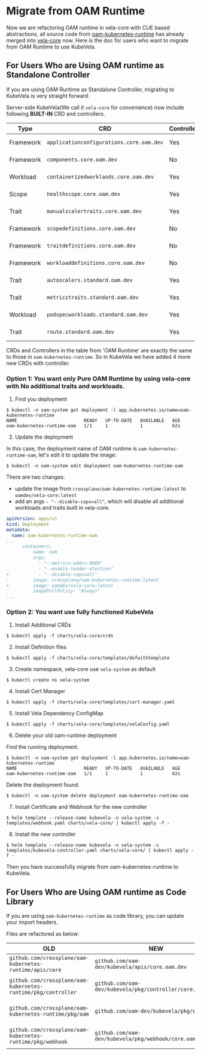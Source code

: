# Migrate from OAM Runtime

Now we are refactoring OAM runtime in vela-core with CUE based abstractions, all source code from [oam-kubernetes-runtime](https://github.com/crossplane/oam-kubernetes-runtime)
has already merged into [vela-core](https://github.com/oam-dev/kubevela/pull/663) now. Here is the doc for users who want
to migrate from OAM Runtime to use KubeVela.

## For Users Who are Using OAM runtime as Standalone Controller

If you are using OAM Runtime as Standalone Controller, migrating to KubeVela is very straight forward.

Server-side KubeVela(We call it `vela-core` for convenience) now include following **BUILT-IN** CRD and controllers.

| Type |  CRD   | Controller  | From |
| ---- |  ----  | ----  | ----  |
| Framework | `applicationconfigurations.core.oam.dev` | Yes | OAM Runtime |
| Framework | `components.core.oam.dev` | No | OAM Runtime |
| Workload | `containerizedworklaods.core.oam.dev` | Yes | OAM Runtime |
| Scope | `healthscope.core.oam.dev` | Yes | OAM Runtime |
| Trait | `manualscalertraits.core.oam.dev` | Yes | OAM Runtime |
| Framework | `scopedefinitions.core.oam.dev` | No | OAM Runtime |
| Framework | `traitdefinitions.core.oam.dev` | No | OAM Runtime |
| Framework | `workloaddefinitions.core.oam.dev` | No | OAM Runtime |
| Trait | `autoscalers.standard.oam.dev` | Yes | New in KubeVela |
| Trait | `metricstraits.standard.oam.dev` | Yes | New in KubeVela |
| Workload | `podspecworkloads.standard.oam.dev` | Yes | New in KubeVela |
| Trait | `route.standard.oam.dev` | Yes | New in KubeVela |

CRDs and Controllers in the table from 'OAM Runtime' are exactly the same to those in `oam-kubernetes-runtime`.
So in KubeVela we have added 4 more new CRDs with controller. 

### Option 1: You want only Pure OAM Runtime by using vela-core with No additional traits and workloads.

1. Find you deployment

```shell script
$ kubectl -n oam-system get deployment -l app.kubernetes.io/name=oam-kubernetes-runtime
NAME                         READY   UP-TO-DATE   AVAILABLE   AGE
oam-kubernetes-runtime-oam   1/1     1            1           62s
```

2. Update the deployment

In this case, the deployment name of OAM runtime is `oam-kubernetes-runtime-oam`, let's edit it to update the image:

```shell script
$ kubectl -n oam-system edit deployment oam-kubernetes-runtime-oam
```

There are two changes:

- update the image from `crossplane/oam-kubernetes-runtime:latest` to `oamdev/vela-core:latest`
- add an args `- "--disable-caps=all"`, which will disable all additional workloads and traits built in vela-core.

```yaml
apiVersion: apps/v1
kind: Deployment
metadata:
  name: oam-kubernetes-runtime-oam
...
      containers:
        - name: oam
          args:
            - "--metrics-addr=:8080"
            - "--enable-leader-election"
+           - "--disable-caps=all"
-         image: crossplane/oam-kubernetes-runtime:latest
+         image: oamdev/vela-core:latest
          imagePullPolicy: "Always"
...
```

### Option 2: You want use fully functioned KubeVela

1. Install Additional CRDs

```shell script
$ kubectl apply -f charts/vela-core/crds
```

2. Install Definition files

```shell script
$ kubectl apply -f charts/vela-core/templates/defwithtemplate
```

3. Create namespace, vela-core use `vela-system` as default

```shell script
$ kubectl create ns vela-system
```

4. Install Cert Manager

```shell script
$ kubectl apply -f charts/vela-core/templates/cert-manager.yaml
```

5. Install Vela Dependency ConfigMap

```shell script
$ kubectl apply -f charts/vela-core/templates/velaConfig.yaml
```

6. Delete your old oam-runtime deployment

Find the running deployment.

```shell script
$ kubectl -n oam-system get deployment -l app.kubernetes.io/name=oam-kubernetes-runtime
NAME                         READY   UP-TO-DATE   AVAILABLE   AGE
oam-kubernetes-runtime-oam   1/1     1            1           62s
```

Delete the deployment found.

```shell script
$ kubectl -n oam-system delete deployment oam-kubernetes-runtime-oam
```

7. Install Certificate and Webhook for the new controller

```shell script
$ helm template --release-name kubevela -n vela-system -s templates/webhook.yaml charts/vela-core/ | kubectl apply -f -
```

8. Install the new controller

```shell script
$ helm template --release-name kubevela -n vela-system -s templates/kubevela-controller.yaml charts/vela-core/ | kubectl apply -f -
```

Then you have successfully migrate from oam-kubernetes-runtime to KubeVela.

## For Users Who are Using OAM runtime as Code Library

If you are using `oam-kubernetes-runtime` as code library, you can update your import headers.

Files are refactored as below:

| OLD |  NEW   | Usage  |
| ---- |  ----  | ----  |
| `github.com/crossplane/oam-kubernetes-runtime/apis/core` | `github.com/oam-dev/kubevela/apis/core.oam.dev` | API Spec Code |
| `github.com/crossplane/oam-kubernetes-runtime/pkg/controller` | `github.com/oam-dev/kubevela/pkg/controller/core.oam.dev` | OAM Controller Code |
| `github.com/crossplane/oam-kubernetes-runtime/pkg/oam` | `github.com/oam-dev/kubevela/pkg/oam` | OAM Common Lib Code |
| `github.com/crossplane/oam-kubernetes-runtime/pkg/webhook` | `github.com/oam-dev/kubevela/pkg/webhook/core.oam.dev` | OAM Webhook Code |

